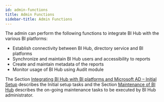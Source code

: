 ```yaml
---
id: admin-functions
title: Admin Functions
sidebar-title: Admin Functions
---
```


The admin can perform the following functions to integrate BI Hub with the various BI platforms:

- Establish connectivity between BI Hub, directory service and BI platforms
- Synchronize and maintain BI Hub users and accessibility to reports
- Create and maintain metadata of the reports 
- Monitor usage of BI Hub using Audit module

The Section [Integrating BI Hub with BI platforms and Microsoft AD – Initial Setup](#) describes the Initial setup tasks and the Section [Maintenance of BI Hub](#) describes the on-going maintenance tasks to be executed by BI Hub administrator. 
